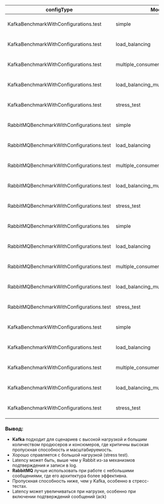 | **configType**                           | **Mode**                          | **Cnt** | **Score** | **Error**       | **Units** |
|------------------------------------------|-----------------------------------|---------|-----------|-----------------|-----------|
| KafkaBenchmarkWithConfigurations.test    | simple                            | thrpt   | 10        | 0,807 ± 0,266   | ops/ms    |
| KafkaBenchmarkWithConfigurations.test    | load_balancing                    | thrpt   | 10        | 0,493 ± 0,168   | ops/ms    |
| KafkaBenchmarkWithConfigurations.test    | multiple_consumers                | thrpt   | 9         | 1,705 ± 0,630   | ops/ms    |
| KafkaBenchmarkWithConfigurations.test    | load_balancing_multiple_consumers | thrpt   | 10        | 0,611 ± 0,544   | ops/ms    |
| KafkaBenchmarkWithConfigurations.test    | stress_test                       | thrpt   | 10        | 0,115 ± 0,152   | ops/ms    |
| RabbitMQBenchmarkWithConfigurations.test | simple                            | thrpt   | 10        | 0,028 ± 0,004   | ops/ms    |
| RabbitMQBenchmarkWithConfigurations.test | load_balancing                    | thrpt   | 10        | 0,023 ± 0,004   | ops/ms    |
| RabbitMQBenchmarkWithConfigurations.test | multiple_consumers                | thrpt   | 10        | 0,025 ± 0,002   | ops/ms    |
| RabbitMQBenchmarkWithConfigurations.test | load_balancing_multiple_consumers | thrpt   | 10        | 0,018 ± 0,003   | ops/ms    |
| RabbitMQBenchmarkWithConfigurations.test | stress_test                       | thrpt   | 10        | 0,007 ± 0,001   | ops/ms    |
| RabbitMQBenchmarkWithConfigurations.tes  | simple                            | avgt    | 10        | 10,231 ± 0,827  | ms/op     |
| RabbitMQBenchmarkWithConfigurations.test | load_balancing                    | avgt    | 10        | 18,800 ± 0,385  | ms/op     |
| RabbitMQBenchmarkWithConfigurations.test | multiple_consumers                | avgt    | 10        | 19,740 ± 0,644  | ms/op     |
| RabbitMQBenchmarkWithConfigurations.test | load_balancing_multiple_consumers | avgt    | 10        | 23,518 ± 2,755  | ms/op     |
| RabbitMQBenchmarkWithConfigurations.test | stress_test                       | avgt    | 10        | 40,331 ± 6,549  | ms/op     |
| KafkaBenchmarkWithConfigurations.test    | simple                            | avgt    | 10        | 32,206 ± 9,632  | ms/op     |
| KafkaBenchmarkWithConfigurations.test    | load_balancing                    | avgt    | 10        | 48,939 ± 7,318  | ms/op     |
| KafkaBenchmarkWithConfigurations.test    | multiple_consumers                | avgt    | 10        | 49,787 ± 9,211  | ms/op     |
| KafkaBenchmarkWithConfigurations.test    | load_balancing_multiple_consumers | avgt    | 10        | 61,701 ± 9,914  | ms/op     |
| KafkaBenchmarkWithConfigurations.test    | stress_test                       | avgt    | 10        | 69,264  ± 9,447 | ms/op     |

### Вывод:
- **Kafka** подходит для сценариев с высокой нагрузкой и большим количеством продюсеров и консюмеров, где критичны высокая пропускная способность и масштабируемость. 
- Хорошо справляется с большой нагрузкой (stress test).
- Latency может быть, выше чем у Rabbit из-за механизмов подтверждения и записи в log.
- **RabbitMQ** лучше использовать при работе с небольшими сообщениями, где его архитектура более эффективна.
- Пропускная способность ниже, чем у Kafka, особенно в стресс-тестах.
- Latency может увеличиваться при нагрузке, особенно при включении подтверждений сообщений (ack)
